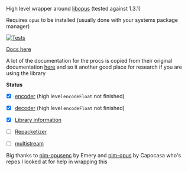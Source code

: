 High level wrapper around [libopus](https://opus-codec.org/) (tested against 1.3.1)

Requires `opus` to be installed (usually done with your systems package manager)


[![Tests](https://github.com/ire4ever1190/opussum/actions/workflows/test.yml/badge.svg)](https://github.com/ire4ever1190/opussum/actions/workflows/test.yml)

[Docs here](https://tempdocs.netlify.app/opussum/stable)

A lot of the documentation for the procs is copied from their original documentation [here](https://www.opus-codec.org/docs/opus_api-1.3.1/index.html) and
so it another good place for research if you are using the library

**Status**
- [x] [encoder](https://www.opus-codec.org/docs/opus_api-1.3.1/group__opus__encoder.html) (high level `encodeFloat` not finished)
- [x] [decoder](https://www.opus-codec.org/docs/opus_api-1.3.1/group__opus__decoder.html) (high level `encodeFloat` not finished)
- [x] [Library information](https://www.opus-codec.org/docs/opus_api-1.3.1/group__opus__libinfo.html)
- [ ] [Repacketizer](https://www.opus-codec.org/docs/opus_api-1.3.1/group__opus__repacketizer.html)
- [ ] [multistream](https://www.opus-codec.org/docs/opus_api-1.3.1/group__opus__multistream.html)


Big thanks to [nim-opusenc](https://git.sr.ht/~ehmry/nim_opusenc) by Emery and [nim-opus](https://github.com/capocasa/nim-opus) by Capocasa who's repos I looked at for
help in wrapping this


